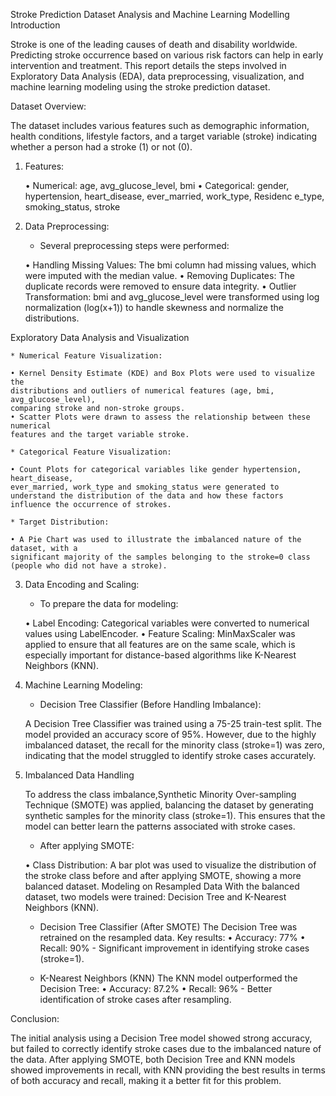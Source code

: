 Stroke Prediction Dataset Analysis and Machine Learning Modelling Introduction

Stroke is one of the leading causes of death and disability worldwide. Predicting stroke occurrence based on various risk factors can help in early intervention and treatment. This report details the steps involved in Exploratory Data Analysis (EDA), data preprocessing, visualization, and machine learning modeling using the stroke prediction dataset.

Dataset Overview:

The dataset includes various features such as demographic information, health conditions, lifestyle factors, and a target variable (stroke) indicating whether a person had a stroke (1) or not (0).

1. Features:

    • Numerical: age, avg_glucose_level, bmi
    • Categorical: gender, hypertension, heart_disease, ever_married, work_type, Residenc
    e_type, smoking_status, stroke

2. Data Preprocessing:

    * Several preprocessing steps were performed:

    • Handling Missing Values: The bmi column had missing values, which were imputed
    with the median value.
    • Removing Duplicates: The duplicate records were removed to ensure data integrity.
    • Outlier Transformation: bmi and avg_glucose_level were transformed using log
    normalization (log(x+1)) to handle skewness and normalize the distributions.

Exploratory Data Analysis and Visualization

    * Numerical Feature Visualization:

    • Kernel Density Estimate (KDE) and Box Plots were used to visualize the
    distributions and outliers of numerical features (age, bmi, avg_glucose_level),
    comparing stroke and non-stroke groups.
    • Scatter Plots were drawn to assess the relationship between these numerical
    features and the target variable stroke.

    * Categorical Feature Visualization:

    • Count Plots for categorical variables like gender hypertension, heart_disease,
    ever_married, work_type and smoking_status were generated to understand the distribution of the data and how these factors influence the occurrence of strokes.

    * Target Distribution:

    • A Pie Chart was used to illustrate the imbalanced nature of the dataset, with a
    significant majority of the samples belonging to the stroke=0 class (people who did not have a stroke).
     
3. Data Encoding and Scaling:

    * To prepare the data for modeling:

    • Label Encoding: Categorical variables were converted to numerical values using LabelEncoder.
    • Feature Scaling: MinMaxScaler was applied to ensure that all features are on the same scale, which is especially important for distance-based algorithms like K-Nearest Neighbors (KNN).

4. Machine Learning Modeling:

    * Decision Tree Classifier (Before Handling Imbalance):

    A Decision Tree Classifier was trained using a 75-25 train-test split. The model provided an accuracy score of 95%. However, due to the highly imbalanced dataset, the recall for the minority class (stroke=1) was zero, indicating that the model struggled to identify stroke cases accurately.

5. Imbalanced Data Handling

    To address the class imbalance,Synthetic Minority Over-sampling Technique (SMOTE) was applied, balancing the dataset by generating synthetic samples for the minority class (stroke=1). This ensures that the model can better learn the patterns associated with stroke cases.

    * After applying SMOTE:

    • Class Distribution: A bar plot was used to visualize the distribution of the stroke class
    before and after applying SMOTE, showing a more balanced dataset.
    Modeling on Resampled Data
    With the balanced dataset, two models were trained: Decision Tree and K-Nearest Neighbors (KNN).

    * Decision Tree Classifier (After SMOTE)
    The Decision Tree was retrained on the resampled data. Key results:
    • Accuracy: 77%
    • Recall: 90% - Significant improvement in identifying stroke cases (stroke=1).

    * K-Nearest Neighbors (KNN)
    The KNN model outperformed the Decision Tree:
    • Accuracy: 87.2%
    • Recall: 96% - Better identification of stroke cases after resampling.

Conclusion:

The initial analysis using a Decision Tree model showed strong accuracy, but failed to correctly identify stroke cases due to the imbalanced nature of the data. After applying SMOTE, both Decision Tree and KNN models showed improvements in recall, with KNN providing the best results in terms of both accuracy and recall, making it a better fit for this problem.